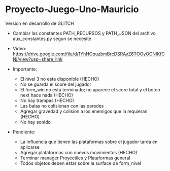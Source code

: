 # Proyecto-Juego-Uno-Mauricio
Version en desarrollo de GLITCH
* Cambiar las constantes PATH_RECURSOS y PATH_JSON del archivo aux_constantes.py segun se necesite

* Video: https://drive.google.com/file/d/1YhHOpuzbmBrcDSRAyZ6TOOyOCNIKfCNj/view?usp=share_link

* Importante:
    - El nivel 3 no esta disponible (HECHO)
    - No se guarda el score del jugador
    - El form_win no esta terminado; no aparece el score total y el boton next hace nada (HECHO)
    - No hay trampas (HECHO)
    - Las balas no colisionan con las paredes
    - Agregar gravedad y colision a los enemigos que la requieran (HECHO)
    - No hay sonido


* Pendiente:
    - La influencia que tienen las plataformas sobre el jugador tarda en aplicarse
    - Agregar plataformas con nuevos movimientos (HECHO)
    - Terminar manager Proyectiles y Plataformas general
    - Todos objetos deben estar sobre la surface de form_nivel